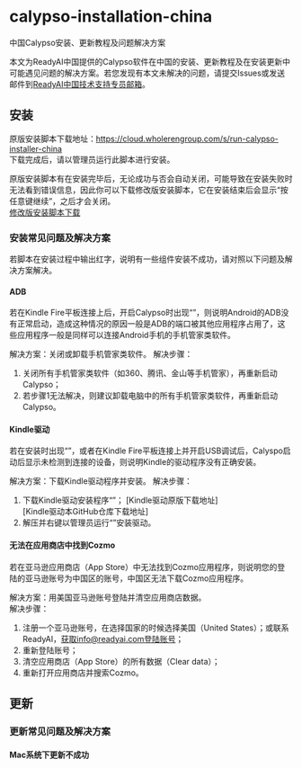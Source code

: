 # calypso-installation-china
中国Calypso安装、更新教程及问题解决方案

本文为ReadyAI中国提供的Calypso软件在中国的安装、更新教程及在安装更新中可能遇见问题的解决方案。若您发现有本文未解决的问题，请提交Issues或发送邮件到[ReadyAI中国技术支持专员邮箱](mailto:yongshun.ye@readyai.org)。

## 安装
原版安装脚本下载地址：https://cloud.wholerengroup.com/s/run-calypso-installer-china  
下载完成后，请以管理员运行此脚本进行安装。

原版安装脚本有在安装完毕后，无论成功与否会自动关闭，可能导致在安装失败时无法看到错误信息，因此你可以下载修改版安装脚本，它在安装结束后会显示“按任意键继续”，之后才会关闭。  
[修改版安装脚本下载](https://raw.githubusercontent.com/ShreckYe/calypso-installation-china/master/run-calypso-installer-china-with-pause.zip)
### 安装常见问题及解决方案
若脚本在安装过程中输出红字，说明有一些组件安装不成功，请对照以下问题及解决方案解决。
#### ADB
若在Kindle Fire平板连接上后，开启Calypso时出现“”，则说明Android的ADB没有正常启动，造成这种情况的原因一般是ADB的端口被其他应用程序占用了，这些应用程序一般是同样可以连接Android手机的手机管家类软件。

解决方案：关闭或卸载手机管家类软件。
解决步骤：
1. 关闭所有手机管家类软件（如360、腾讯、金山等手机管家），再重新启动Calypso；
2. 若步骤1无法解决，则建议卸载电脑中的所有手机管家类软件，再重新启动Calypso。
#### Kindle驱动
若在安装时出现“”，或者在Kindle Fire平板连接上并开启USB调试后，Calyspo启动后显示未检测到连接的设备，则说明Kindle的驱动程序没有正确安装。

解决方案：下载Kindle驱动程序并安装。
解决步骤：
1. 下载Kindle驱动安装程序“”；
[Kindle驱动原版下载地址]  
[Kindle驱动本GitHub仓库下载地址]
2. 解压并右键以管理员运行“”安装驱动。
#### 无法在应用商店中找到Cozmo
若在亚马逊应用商店（App Store）中无法找到Cozmo应用程序，则说明您的登陆的亚马逊账号为中国区的账号，中国区无法下载Cozmo应用程序。

解决方案：用美国亚马逊账号登陆并清空应用商店数据。  
解决步骤：
1. 注册一个亚马逊账号，在选择国家的时候选择美国（United States）；或联系ReadyAI，获取info@readyai.com登陆账号；
2. 重新登陆账号；
3. 清空应用商店（App Store）的所有数据（Clear data）；
4. 重新打开应用商店并搜索Cozmo。
## 更新

### 更新常见问题及解决方案
#### Mac系统下更新不成功
